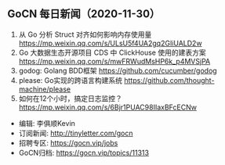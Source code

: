 ## GoCN 每日新闻（2020-11-30）

1. 从 Go 分析 Struct 对齐如何影响内存使用量 https://mp.weixin.qq.com/s/ULsU5f4UA2gq2GIiUALD2w
2. Go 大数据生态开源项目 CDS 中 ClickHouse 使用的建表方案 https://mp.weixin.qq.com/s/mwFRWudMsHP6k_p4MVSjPA
3. godog: Golang BDD框架 https://github.com/cucumber/godog
4. please: Go实现的跨语言构建系统 https://github.com/thought-machine/please
5. 如何在12个小时，搞定日志监控？ https://mp.weixin.qq.com/s/6Bjr1PUAC98IIaxBFcECNw

* 编辑: 李俱顺Kevin
* 订阅新闻: http://tinyletter.com/gocn
* 招聘专区: https://gocn.vip/jobs
* GoCN归档: https://gocn.vip/topics/11313
